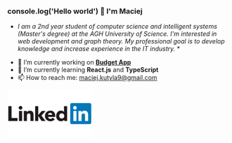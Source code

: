 ### console.log('Hello world') 👋 I'm Maciej 

* *I am a 2nd year student of computer science and intelligent systems (Master's degree) at the AGH University of Science. I'm interested in web development and graph theory. My professional goal is to develop knowledge and increase experience in the IT industry.* *

- 🔭 I’m currently working on **[Budget App](https://github.com/MaciejKutyla98/budget-app)**
- 🌱 I’m currently learning **React.js** and **TypeScript**
- 📫 How to reach me: [maciej.kutyla9@gmail.com](mailto:maciej.kutyla9@gmail.com)

[![LinkedIn](/linkedin.png)](https://www.linkedin.com/in/maciej-kuty%C5%82a-a891971a7/)

